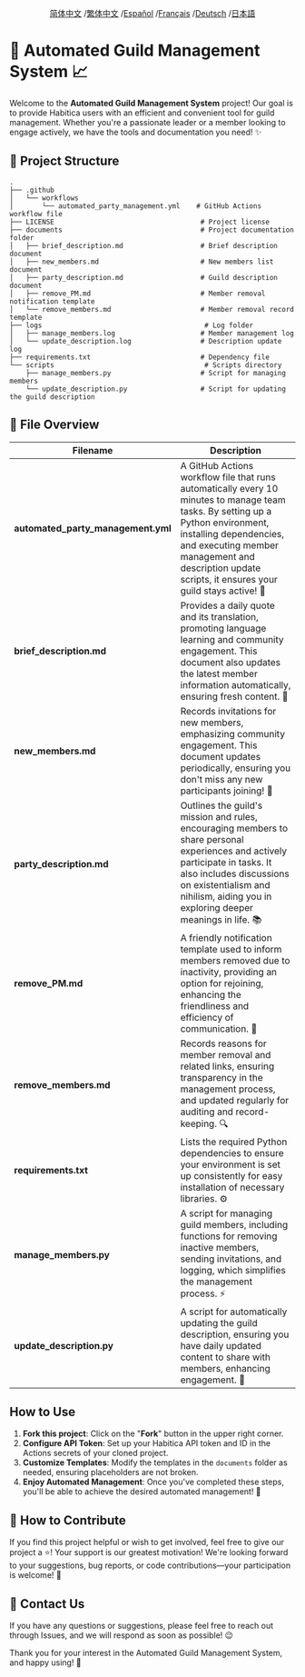 <div align="center">

[简体中文](/README.md) /[繁体中文](/README/README_zh-TW.md) /[Español](/README/README_es.md) /[Français](/README/README_fr.md) /[Deutsch](/README/README_de.md) /[日本語](/README/README_ja.md)

</div>

# 🎉 Automated Guild Management System 📈

Welcome to the **Automated Guild Management System** project! Our goal is to provide Habitica users with an efficient and convenient tool for guild management. Whether you're a passionate leader or a member looking to engage actively, we have the tools and documentation you need! ✨

## 🚀 Project Structure

```
.
├── .github
│   └── workflows
│       └── automated_party_management.yml    # GitHub Actions workflow file
├── LICENSE                                    # Project license
├── documents                                  # Project documentation folder
│   ├── brief_description.md                   # Brief description document 
│   ├── new_members.md                         # New members list document 
│   ├── party_description.md                   # Guild description document 
│   ├── remove_PM.md                           # Member removal notification template 
│   └── remove_members.md                      # Member removal record template 
├── logs                                        # Log folder
│   ├── manage_members.log                     # Member management log
│   └── update_description.log                 # Description update log
├── requirements.txt                           # Dependency file 
└── scripts                                     # Scripts directory
    ├── manage_members.py                      # Script for managing members 
    └── update_description.py                  # Script for updating the guild description 
```

## 📄 File Overview

| Filename                                 | Description                                                  |
|-----------------------------------------|-----------------------------------------------------------|
| **automated_party_management.yml**      | A GitHub Actions workflow file that runs automatically every 10 minutes to manage team tasks. By setting up a Python environment, installing dependencies, and executing member management and description update scripts, it ensures your guild stays active! 🎯 |
| **brief_description.md**                | Provides a daily quote and its translation, promoting language learning and community engagement. This document also updates the latest member information automatically, ensuring fresh content. 🌱 |
| **new_members.md**                      | Records invitations for new members, emphasizing community engagement. This document updates periodically, ensuring you don't miss any new participants joining! 👥 |
| **party_description.md**                | Outlines the guild's mission and rules, encouraging members to share personal experiences and actively participate in tasks. It also includes discussions on existentialism and nihilism, aiding you in exploring deeper meanings in life. 📚 |
| **remove_PM.md**                        | A friendly notification template used to inform members removed due to inactivity, providing an option for rejoining, enhancing the friendliness and efficiency of communication. 🤝 |
| **remove_members.md**                   | Records reasons for member removal and related links, ensuring transparency in the management process, and updated regularly for auditing and record-keeping. 🔍 |
| **requirements.txt**                    | Lists the required Python dependencies to ensure your environment is set up consistently for easy installation of necessary libraries. ⚙️ |
| **manage_members.py**                   | A script for managing guild members, including functions for removing inactive members, sending invitations, and logging, which simplifies the management process. ⚡️ |
| **update_description.py**               | A script for automatically updating the guild description, ensuring you have daily updated content to share with members, enhancing engagement. 🌟 |

## How to Use

1. **Fork this project**: Click on the "**Fork**" button in the upper right corner.
2. **Configure API Token**: Set up your Habitica API token and ID in the Actions secrets of your cloned project.
3. **Customize Templates**: Modify the templates in the `documents` folder as needed, ensuring placeholders are not broken.
4. **Enjoy Automated Management**: Once you've completed these steps, you'll be able to achieve the desired automated management! 🚀

## 🌟 How to Contribute

If you find this project helpful or wish to get involved, feel free to give our project a ⭐️! Your support is our greatest motivation! We're looking forward to your suggestions, bug reports, or code contributions—your participation is welcome! 💪

## 📧 Contact Us

If you have any questions or suggestions, please feel free to reach out through Issues, and we will respond as soon as possible! 😉

Thank you for your interest in the Automated Guild Management System, and happy using! 🎉